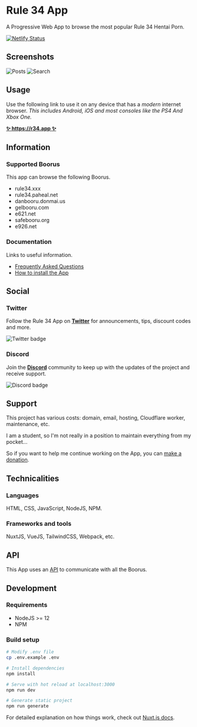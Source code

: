 # Rule 34 App

A Progressive Web App to browse the most popular Rule 34 Hentai Porn.

[![Netlify Status](https://api.netlify.com/api/v1/badges/703629e2-193f-4bb0-9349-f02a22d50ed1/deploy-status)](https://app.netlify.com/sites/rule34-app/deploys)

## Screenshots

![Posts](https://cdn.statically.io/img/i.imgur.com/f=auto,h=500,q=90/uOiZbXw.png) ![Search](https://cdn.statically.io/img/i.imgur.com/f=auto,h=500,q=90/DmsT5TA.png)

## Usage

Use the following link to use it on any device that has a _modern_ internet browser.
_This includes Android, iOS and most consoles like the PS4 And Xbox One._

**[✨ https://r34.app ✨](https://r34.app/?utm_source=Reddit&utm_medium=New_Post)**

## Information

### Supported Boorus

This app can browse the following Boorus.

- rule34.xxx
- rule34.paheal.net
- danbooru.donmai.us
- gelbooru.com
- e621.net
- safebooru.org
- e926.net

### Documentation

Links to useful information.

- [Frequently Asked Questions](https://docs.r34.app/frequently-asked-questions)
- [How to install the App](https://docs.r34.app/app-installation)

## Social

### Twitter

Follow the Rule 34 App on **[Twitter](https://twitter.com/Rule34App)** for announcements, tips, discount codes and more.

![Twitter badge](https://img.shields.io/twitter/follow/Rule34App?style=for-the-badge)

### Discord

Join the **[Discord](https://redirect.r34.app/discord)** community to keep up with the updates of the project and receive support.

![Discord badge](https://img.shields.io/discord/656241666553806861?style=for-the-badge)

## Support

This project has various costs: domain, email, hosting, Cloudflare worker, maintenance, etc.

I am a student, so I'm not really in a position to maintain everything from my pocket...

So if you want to help me continue working on the App, you can [make a donation](https://docs.r34.app/donations).

## Technicalities

### Languages

HTML, CSS, JavaScript, NodeJS, NPM.

### Frameworks and tools

NuxtJS, VueJS, TailwindCSS, Webpack, etc.

## API

This App uses an [API](https://github.com/Rule-34/API) to communicate with all the Boorus.

## Development

### Requirements

- NodeJS >= 12
- NPM

### Build setup

```bash
# Modify .env file
cp .env.example .env

# Install dependencies
npm install

# Serve with hot reload at localhost:3000
npm run dev

# Generate static project
npm run generate
```

For detailed explanation on how things work, check out [Nuxt.js docs](https://nuxtjs.org).
